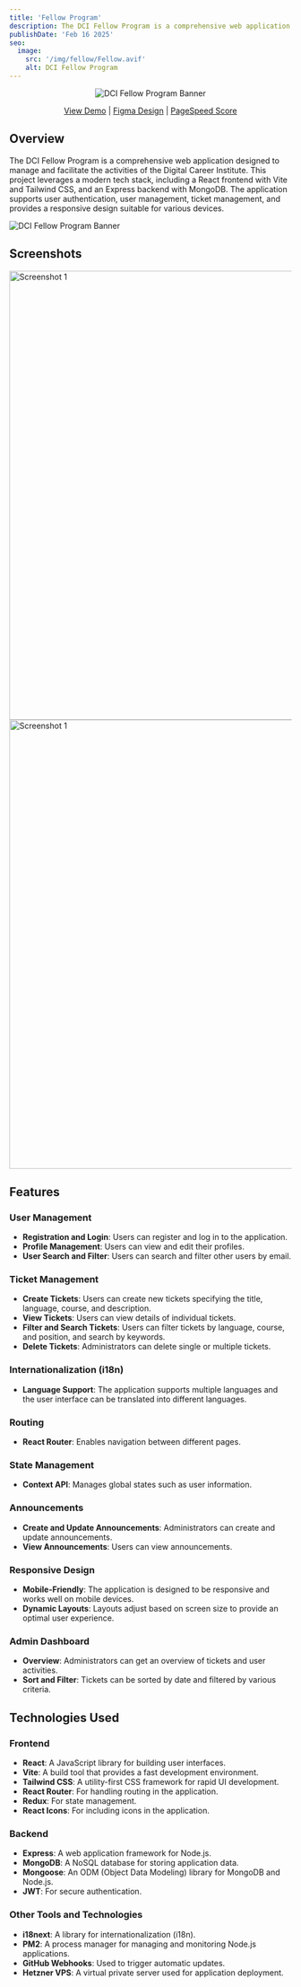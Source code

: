 ```yaml
---
title: 'Fellow Program'
description: The DCI Fellow Program is a comprehensive web application designed to manage and facilitate the activities of the Digital Career Institute. This project leverages a modern tech stack, including a React frontend with Vite and Tailwind CSS, and an Express backend with MongoDB. The application supports user authentication, user management, ticket management, and provides a responsive design suitable for various devices.
publishDate: 'Feb 16 2025'
seo:
  image:
    src: '/img/fellow/Fellow.avif'
    alt: DCI Fellow Program
---
```


<div align="center">

![DCI Fellow Program Banner](/img/fellow/Fellow.avif)

</div>

<div id="readme">
<p align="center">
    <a href="https://fellow.digitalcareerinstitute.org/">View Demo</a>
    |
    <a href="https://www.figma.com/design/Xw3g55ngvVHJpwWP0i2klk/">Figma Design</a>
    |
    <a href="https://pagespeed.web.dev/analysis/https-fellow-digitalcareerinstitute-org/qws35zweam?form_factor=desktop">PageSpeed Score</a>
  </p>
</div>

## Overview

The DCI Fellow Program is a comprehensive web application designed to manage and facilitate the activities of the Digital Career Institute. This project leverages a modern tech stack, including a React frontend with Vite and Tailwind CSS, and an Express backend with MongoDB. The application supports user authentication, user management, ticket management, and provides a responsive design suitable for various devices.

![DCI Fellow Program Banner](/img/fellow/performance.avif)

## Screenshots

<img src="/img/fellow/desktop.avif" alt="Screenshot 1" width="800"/><br>
<img src="/img/fellow/fellow.gif" alt="Screenshot 1" width="800"/><br>

## Features

### User Management

- **Registration and Login**: Users can register and log in to the application.
- **Profile Management**: Users can view and edit their profiles.
- **User Search and Filter**: Users can search and filter other users by email.

### Ticket Management

- **Create Tickets**: Users can create new tickets specifying the title, language, course, and description.
- **View Tickets**: Users can view details of individual tickets.
- **Filter and Search Tickets**: Users can filter tickets by language, course, and position, and search by keywords.
- **Delete Tickets**: Administrators can delete single or multiple tickets.

### Internationalization (i18n)

- **Language Support**: The application supports multiple languages and the user interface can be translated into different languages.

### Routing

- **React Router**: Enables navigation between different pages.

### State Management

- **Context API**: Manages global states such as user information.

### Announcements

- **Create and Update Announcements**: Administrators can create and update announcements.
- **View Announcements**: Users can view announcements.

### Responsive Design

- **Mobile-Friendly**: The application is designed to be responsive and works well on mobile devices.
- **Dynamic Layouts**: Layouts adjust based on screen size to provide an optimal user experience.

### Admin Dashboard

- **Overview**: Administrators can get an overview of tickets and user activities.
- **Sort and Filter**: Tickets can be sorted by date and filtered by various criteria.

## Technologies Used

### Frontend

- **React**: A JavaScript library for building user interfaces.
- **Vite**: A build tool that provides a fast development environment.
- **Tailwind CSS**: A utility-first CSS framework for rapid UI development.
- **React Router**: For handling routing in the application.
- **Redux**: For state management.
- **React Icons**: For including icons in the application.

### Backend

- **Express**: A web application framework for Node.js.
- **MongoDB**: A NoSQL database for storing application data.
- **Mongoose**: An ODM (Object Data Modeling) library for MongoDB and Node.js.
- **JWT**: For secure authentication.

### Other Tools and Technologies

- **i18next**: A library for internationalization (i18n).
- **PM2**: A process manager for managing and monitoring Node.js applications.
- **GitHub Webhooks**: Used to trigger automatic updates.
- **Hetzner VPS**: A virtual private server used for application deployment.
